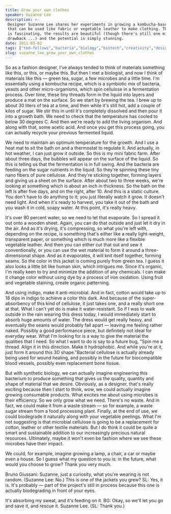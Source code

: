 ```yaml
---
title: Grow your own clothes
speaker: Suzanne Lee
description: >-
 Designer Suzanne Lee shares her experiments in growing a kombucha-based material
 that can be used like fabric or vegetable leather to make clothing. The process
 is fascinating, the results are beautiful (though there's still one minor
 drawback ...) and the potential is simply stunning.
date: 2011-03-02
tags: ["ted-fellows","bacteria","biology","biotech","creativity","design","fashion","materials","technology"]
slug: suzanne_lee_grow_your_own_clothes
---
```


So as a fashion designer, I've always tended to think of materials something like this, or
this, or maybe this. But then I met a biologist, and now I think of materials like this —
green tea, sugar, a few microbes and a little time. I'm essentially using a kombucha
recipe, which is a symbiotic mix of bacteria, yeasts and other micro-organisms, which spin
cellulose in a fermentation process. Over time, these tiny threads form in the liquid into
layers and produce a mat on the surface. So we start by brewing the tea. I brew up to about
30 liters of tea at a time, and then while it's still hot, add a couple of kilos of sugar.
We stir this in until it's completely dissolved and then pour it into a growth bath. We
need to check that the temperature has cooled to below 30 degrees C. And then we're ready
to add the living organism. And along with that, some acetic acid. And once you get this
process going, you can actually recycle your previous fermented liquid.

We need to maintain an optimum temperature for the growth. And I use a heat mat to sit the
bath on and a thermostat to regulate it. And actually, in hot weather, I can just grow it
outside. So this is my mini fabric farm. After about three days, the bubbles will appear on
the surface of the liquid. So this is telling us that the fermentation is in full swing.
And the bacteria are feeding on the sugar nutrients in the liquid. So they're spinning
these tiny nano fibers of pure cellulose. And they're sticking together, forming layers
and giving us a sheet on the surface. After about two to three weeks, we're looking at
something which is about an inch in thickness. So the bath on the left is after five days,
and on the right, after 10. And this is a static culture. You don't have to do anything to
it; you just literally watch it grow. It doesn't need light. And when it's ready to
harvest, you take it out of the bath and you wash it in cold, soapy water. At this point,
it's really heavy.

It's over 90 percent water, so we need to let that evaporate. So I spread it out onto a
wooden sheet. Again, you can do that outside and just let it dry in the air. And as it's
drying, it's compressing, so what you're left with, depending on the recipe, is something
that's either like a really light-weight, transparent paper, or something which is much
more like a flexible vegetable leather. And then you can either cut that out and sew it
conventionally, or you can use the wet material to form it around a three-dimensional
shape. And as it evaporates, it will knit itself together, forming seams. So the color in
this jacket is coming purely from green tea. I guess it also looks a little bit like human
skin, which intrigues me. Since it's organic, I'm really keen to try and minimize the
addition of any chemicals. I can make it change color without using dye by a process of
iron oxidation. Using fruit and vegetable staining, create organic patterning.

And using indigo, make it anti-microbial. And in fact, cotton would take up to 18 dips in
indigo to achieve a color this dark. And because of the super-absorbency of this kind of
cellulose, it just takes one, and a really short one at that. What I can't yet do is make
it water-resistant. So if I was to walk outside in the rain wearing this dress today, I
would immediately start to absorb huge amounts of water. The dress would get really heavy,
and eventually the seams would probably fall apart — leaving me feeling rather naked.
Possibly a good performance piece, but definitely not ideal for everyday wear. What I'm
looking for is a way to give the material the qualities that I need. So what I want to do
is say to a future bug, "Spin me a thread. Align it in this direction. Make it
hydrophobic. And while you're at it, just form it around this 3D shape."Bacterial
cellulose is actually already being used for wound healing, and possibly in the future for
biocompatible blood vessels, possibly even replacement bone tissue.

But with synthetic biology, we can actually imagine engineering this bacterium to produce
something that gives us the quality, quantity and shape of material that we desire.
Obviously, as a designer, that's really exciting because then I start to think, wow, we
could actually imagine growing consumable products. What excites me about using microbes is
their efficiency. So we only grow what we need. There's no waste. And in fact, we could
make it from a waste stream — so for example, a waste sugar stream from a food processing
plant. Finally, at the end of use, we could biodegrade it naturally along with your
vegetable peelings. What I'm not suggesting is that microbial cellulose is going to be a
replacement for cotton, leather or other textile materials. But I do think it could be
quite a smart and sustainable addition to our increasingly precious natural
resources. Ultimately, maybe it won't even be fashion where we see these microbes have
their impact.

We could, for example, imagine growing a lamp, a chair, a car or maybe even a house. So I
guess what my question to you is: in the future, what would you choose to grow? Thank you
very much.

Bruno Giussani: Suzanne, just a curiosity, what you're wearing is not random. (Suzanne
Lee: No.) This is one of the jackets you grew? SL: Yes, it is. It's probably — part of the
project's still in process because this one is actually biodegrading in front of your
eyes. 

It's absorbing my sweat, and it's feeding on it. BG: Okay, so we'll let you go and save it,
and rescue it. Suzanne Lee. (SL: Thank you.)

<!--
ad_duration=3.33
event="TED2011"
external_start_time=0
has_talk_citation=0
intro_duration=11.82
is_subtitle_required="False"
is_talk_featured="True"
language="en"
language_swap="False"
native_language="en"
number_of_related_talks=6
number_of_speakers=1
number_of_subtitled_videos=38
number_of_tags=9
number_of_talk_download_languages=39
number_of_talk_more_resources=1
number_of_talk_recommendations=0
number_of_talks_take_actions=0
post_ad_duration=0.83
published_timestamp="2011-05-04 14:43:00"
recording_date="2011-03-02"
speaker_description="Designer, biofabrication pioneer"
speaker_is_published=1
speaker_name="Suzanne Lee"
talk_name="Grow your own clothes"
talks_tags=["ted-fellows","bacteria","biology","biotech","creativity","design","fashion","materials","technology"]
talks_take_action=[]
url_audio="https://download.ted.com/talks/SuzanneLee_2011U.mp3?apikey=acme-roadrunner"
url_photo_speaker="https://pe.tedcdn.com/images/ted/61d4d91dfbdf26b874de304f0266b10e22627e4a_254x191.jpg"
url_photo_talk="https://pe.tedcdn.com/images/ted/f4c1700e2f5ff8e8954ab09ffc9709fcf1447262_800x600.jpg"
url_webpage="https://www.ted.com/talks/suzanne_lee_grow_your_own_clothes"
video_type_name="TED Stage Talk"
-->